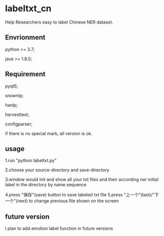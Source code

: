 # labeltxt_cn
Help Researchers easy to label Chinese NER dataset.

## Envrionment
python >= 3.7;

java >= 1.8.0;

## Requirement
pyqt5;

snownlp;

hanlp;

harvesttext;

configparser;

if there is no special mark, all version is ok.

## usage

1.run "python labeltxt.py"

2.choose your source-directory and save-directory

3.window would init and show all your txt files and their according ner initial label in the directory by name sequence

4.press "保存"(save) button to save labeled txt file
5.press "上一个"(last)/"下一个"(next) to change previous file shown on the screen

## future version
I plan to add emotion label function in future versions
